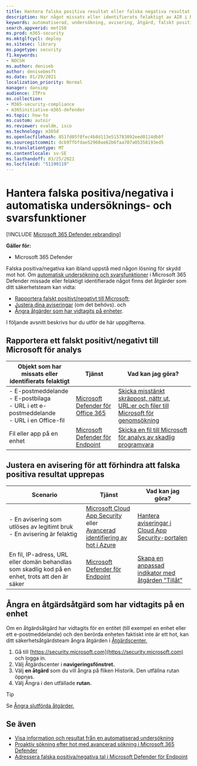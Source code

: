 ```yaml
---
title: Hantera falska positiva resultat eller falska negativa resultat i AIR i Microsoft 365 Defender
description: Har något missats eller identifierats felaktigt av AIR i Microsoft 365 Defender? Lär dig hur du skickar falska positiva eller falska negativa tal till Microsoft för analys.
keywords: automatiserad, undersökning, avisering, åtgärd, falskt positivt, falskt negativt
search.appverid: met150
ms.prod: m365-security
ms.mktglfcycl: deploy
ms.sitesec: library
ms.pagetype: security
f1.keywords:
- NOCSH
ms.author: deniseb
author: denisebmsft
ms.date: 01/29/2021
localization_priority: Normal
manager: dansimp
audience: ITPro
ms.collection:
- M365-security-compliance
- m365initiative-m365-defender
ms.topic: how-to
ms.custom: autoir
ms.reviewer: evaldm, isco
ms.technology: m365d
ms.openlocfilehash: 851fd05f0fec4b8d113e515783092eed0114db0f
ms.sourcegitcommit: dcb97fbfdae52960ae62b6faa707a05358193ed5
ms.translationtype: MT
ms.contentlocale: sv-SE
ms.lasthandoff: 03/25/2021
ms.locfileid: "51199119"
---
```

# <a name="handle-false-positivesnegatives-in-automated-investigation-and-response-capabilities"></a>Hantera falska positiva/negativa i automatiska undersöknings- och svarsfunktioner

[!INCLUDE [Microsoft 365 Defender rebranding](../includes/microsoft-defender.md)]

**Gäller för:**
- Microsoft 365 Defender

Falska positiva/negativa kan ibland uppstå med någon lösning för skydd mot hot. Om [automatisk undersökning och svarsfunktioner](m365d-autoir.md) i Microsoft 365 Defender missade eller felaktigt identifierade något finns det åtgärder som ditt säkerhetsteam kan vidta:

- [Rapportera falskt positivt/negativt till Microsoft](#report-a-false-positivenegative-to-microsoft-for-analysis);
- [Justera dina aviseringar](#adjust-an-alert-to-prevent-false-positives-from-recurring) (om det behövs). och 
- [Ångra åtgärder som har vidtagits på enheter](#undo-a-remediation-action-that-was-taken-on-a-device). 

I följande avsnitt beskrivs hur du utför de här uppgifterna.

## <a name="report-a-false-positivenegative-to-microsoft-for-analysis"></a>Rapportera ett falskt positivt/negativt till Microsoft för analys

|Objekt som har missats eller identifierats felaktigt |Tjänst  |Vad kan jag göra?  |
|---------|---------|---------|
|- E-postmeddelande <br/>- E-postbilaga <br/>- URL i ett e-postmeddelande<br/>- URL i en Office-fil      |[Microsoft Defender för Office 365](/microsoft-365/security/office-365-security/defender-for-office-365)        |[Skicka misstänkt skräppost, nättr ut, URL:er och filer till Microsoft för genomsökning](../office-365-security/admin-submission.md)         |
|Fil eller app på en enhet    |[Microsoft Defender för Endpoint](/windows/security/threat-protection)         |[Skicka en fil till Microsoft för analys av skadlig programvara](https://www.microsoft.com/wdsi/filesubmission)         |

## <a name="adjust-an-alert-to-prevent-false-positives-from-recurring"></a>Justera en avisering för att förhindra att falska positiva resultat upprepas

|Scenario |Tjänst |Vad kan jag göra? |
|--------|--------|--------|
|- En avisering som utlöses av legitimt bruk <br/>- En avisering är felaktig    |[Microsoft Cloud App Security](/cloud-app-security)<br/> eller <br/>[Avancerad identifiering av hot i Azure](/azure/security/fundamentals/threat-detection)         |[Hantera aviseringar i Cloud App Security-portalen](/cloud-app-security/managing-alerts)         |
|En fil, IP-adress, URL eller domän behandlas som skadlig kod på en enhet, trots att den är säker|[Microsoft Defender för Endpoint](/windows/security/threat-protection) |[Skapa en anpassad indikator med åtgärden "Tillåt"](/windows/security/threat-protection/microsoft-defender-atp/manage-indicators) |

## <a name="undo-a-remediation-action-that-was-taken-on-a-device"></a>Ångra en åtgärdsåtgärd som har vidtagits på en enhet

Om en åtgärdsåtgärd har vidtagits för en entitet (till exempel en enhet eller ett e-postmeddelande) och den berörda enheten faktiskt inte är ett hot, kan ditt säkerhetsåtgärdsteam ångra åtgärden i [Åtgärdscenter.](m365d-action-center.md)

1. Gå till [https://security.microsoft.com](https://security.microsoft.com) och logga in. 
2. Välj Åtgärdscenter i **navigeringsfönstret.** 
3. Välj **en åtgärd** som du vill ångra på fliken Historik. Den utfällna rutan öppnas.
4. Välj Ångra i den utfällade **rutan.**

> [!TIP]
> Se [Ångra slutförda åtgärder.](m365d-autoir-actions.md#undo-completed-actions)

## <a name="see-also"></a>Se även

- [Visa information och resultat från en automatiserad undersökning](m365d-autoir-results.md)
- [Proaktiv sökning efter hot med avancerad sökning i Microsoft 365 Defender](advanced-hunting-overview.md)
- [Adressera falska positiva/negativa tal i Microsoft Defender för Endpoint](/windows/security/threat-protection/microsoft-defender-atp/defender-endpoint-false-positives-negatives)